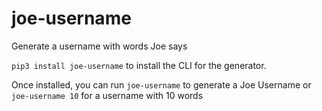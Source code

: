 # joe-username
Generate a username with words Joe says

`pip3 install joe-username` to install the CLI for the generator.

Once installed, you can run `joe-username` to generate a Joe Username or `joe-username 10` for a username with 10 words

